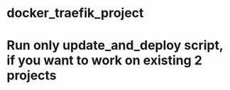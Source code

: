# docker_traefik_project
# Run only update_and_deploy script, if you want to work on existing 2 projects